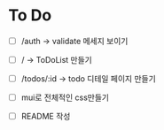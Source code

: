 # To Do

- [ ] /auth -> validate 메세지 보이기

- [ ] / -> ToDoList 만들기

- [ ] /todos/:id -> todo 디테일 페이지 만들기

- [ ] mui로 전체적인 css만들기

- [ ] README 작성
